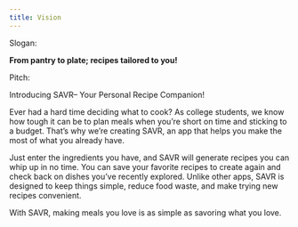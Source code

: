 ```yaml
---
title: Vision
---
```






Slogan:

**From pantry to plate; recipes tailored to you!**

Pitch:

Introducing SAVR– Your Personal Recipe Companion!

Ever had a hard time deciding what to cook? As college students, we know how tough it can be to plan meals when you’re short on time and sticking to a budget. That’s why we’re creating SAVR, an app that helps you make the most of what you already have.

Just enter the ingredients you have, and SAVR will generate recipes you can whip up in no time. You can save your favorite recipes to create again and check back on dishes you’ve recently explored. Unlike other apps, SAVR is designed to keep things simple, reduce food waste, and make trying new recipes convenient.

With SAVR, making meals you love is as simple as savoring what you love.